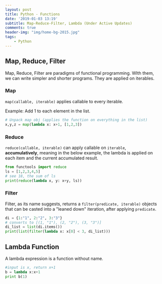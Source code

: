 ```yaml
---
layout: post
title: Python - Functions
date: '2019-01-03 13:19'
subtitle: Map-Reduce-Filter, Lambda (Under Active Updates)
comments: true
header-img: "img/home-bg-2015.jpg"
tags:
    - Python
---
```


## Map, Reduce, Filter

Map, Reduce, Filter are paradigms of functional programming. WIth them, we can write simpler and shorter programs. They are applied on iterables. 

### Map

`map(callable, iterable)` applies callable to every iterable.

Example: Add 1 to each element in the list.

```python
# Unpack map obj (applies the function on everything in the list)
x,y,z = map(lambda x: x+1, [1,2,3]) 
```

### Reduce 

`reduce(callable, iterable)` can apply callable on `iterable`, **accumulatively**, meaning in the below example, the lambda is applied on each item and the current accumulated result.

```python
from functools import reduce
ls = [1,2,3,4,5]
# see 18, the sum of ls
print(reduce(lambda x, y: x+y, ls))
```

### Filter

Filter, as its name suggests, returns a `filter(predicate, iterable)` objects that can be casted into a "leaned down" iteration, after applying `predicate`.

```python
di = {1:"1", 2:"2", 3:"3"}
# converts to [(1, "1"), (2, "2"), (3, "3")]
di_list = list(di.items())
print(list(filter(lambda x: x[0] < 3, di_list)))
```

## Lambda Function

A lambda expression is a function without name.

```python
#input is x, return x+1
b = lambda x:x+1
print b(1)
```